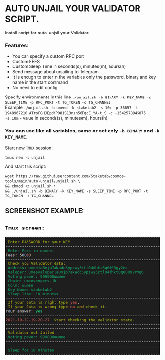 # AUTO UNJAIL YOUR VALIDATOR SCRIPT.
Install script for auto-unjail your Validator.  
### Features:  
- You can specify a custom RPC port
- Custom FEES
- Custom Sleep Time in seconds(s), minutes(m), hours(h)  
- Send message about unjailing to Telegram
- It is enough to enter in the variables only the password, binary and key name in the start command
- No need to edit config

Specify environments in this line `./unjail.sh -b BINARY -k KEY_NAME -s SLEEP_TIME -p RPC_PORT -t TG_TOKEN -c TG_CHANNEL`  
Example `./unjail.sh -b umeed -k staketab2 -s 10m -p 36657 -t 1948967210:ATrsFGHJEpdYPO81S13nzn56FgcE_YA-t_S -c -1542578945875`  
`-s 10m` - value in seconds(s), minutes(m), hours(h)  
### You can use like all variables, some or set only `-b BINARY` and `-k KEY_NAME`.

Start new `TMUX` session:
```
tmux new -s unjail
```
And start this script:
```
wget https://raw.githubusercontent.com/Staketab/cosmos-tools/main/auto-unjail/unjail.sh \
&& chmod +x unjail.sh \
&& ./unjail.sh -b BINARY -k KEY_NAME -s SLEEP_TIME -p RPC_PORT -t TG_TOKEN -c TG_CHANNEL
```
## SCREENSHOT EXAMPLE: 
## `Tmux screen:`  
![alt_tag](src/unjail.png)
